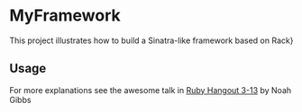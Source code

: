 # MyFramework

This project illustrates how to build a Sinatra-like framework based on Rack}

## Usage

For more explanations see the awesome talk in [Ruby Hangout 3-13](http://youtu.be/evDJMLb1d28)
by Noah Gibbs
